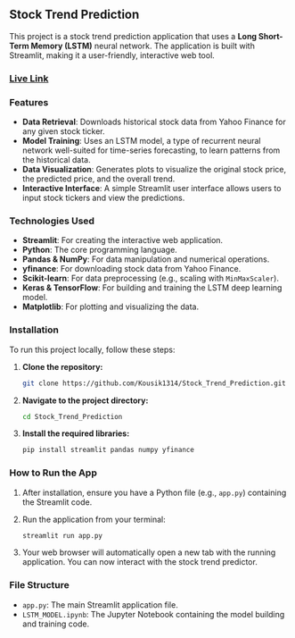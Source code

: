 ## Stock Trend Prediction

This project is a stock trend prediction application that uses a **Long Short-Term Memory (LSTM)** neural network. The application is built with Streamlit, making it a user-friendly, interactive web tool.

### [Live Link](https://stocktrendprediction-at9ohionkfto3sl98kxbvc.streamlit.app/)

### Features

  * **Data Retrieval**: Downloads historical stock data from Yahoo Finance for any given stock ticker.
  * **Model Training**: Uses an LSTM model, a type of recurrent neural network well-suited for time-series forecasting, to learn patterns from the historical data.
  * **Data Visualization**: Generates plots to visualize the original stock price, the predicted price, and the overall trend.
  * **Interactive Interface**: A simple Streamlit user interface allows users to input stock tickers and view the predictions.

### Technologies Used

  * **Streamlit**: For creating the interactive web application.
  * **Python**: The core programming language.
  * **Pandas & NumPy**: For data manipulation and numerical operations.
  * **yfinance**: For downloading stock data from Yahoo Finance.
  * **Scikit-learn**: For data preprocessing (e.g., scaling with `MinMaxScaler`).
  * **Keras & TensorFlow**: For building and training the LSTM deep learning model.
  * **Matplotlib**: For plotting and visualizing the data.

### Installation

To run this project locally, follow these steps:

1.  **Clone the repository:**

    ```bash
    git clone https://github.com/Kousik1314/Stock_Trend_Prediction.git
    ```

2.  **Navigate to the project directory:**

    ```bash
    cd Stock_Trend_Prediction
    ```

3.  **Install the required libraries:**

    ```bash
    pip install streamlit pandas numpy yfinance
    ```

### How to Run the App

1.  After installation, ensure you have a Python file (e.g., `app.py`) containing the Streamlit code.

2.  Run the application from your terminal:

    ```bash
    streamlit run app.py
    ```

3.  Your web browser will automatically open a new tab with the running application. You can now interact with the stock trend predictor.

### File Structure

  * `app.py`: The main Streamlit application file.
  * `LSTM_MODEL.ipynb`: The Jupyter Notebook containing the model building and training code.